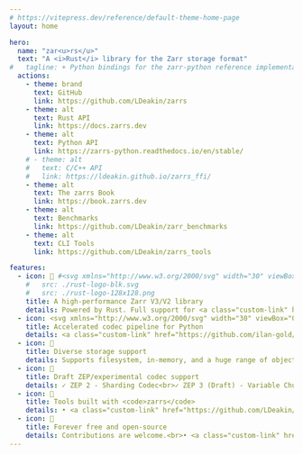 ```yaml
---
# https://vitepress.dev/reference/default-theme-home-page
layout: home

hero:
  name: "zar<u>rs</u>"
  text: "A <i>Rust</i> library for the Zarr storage format"
#   tagline: + Python bindings for the zarr-python reference implementation<br>+ C/C++ bindings <br>+ CLI tools for array manipulation
  actions:
    - theme: brand
      text: GitHub
      link: https://github.com/LDeakin/zarrs
    - theme: alt
      text: Rust API
      link: https://docs.zarrs.dev
    - theme: alt
      text: Python API
      link: https://zarrs-python.readthedocs.io/en/stable/
    # - theme: alt
    #   text: C/C++ API
    #   link: https://ldeakin.github.io/zarrs_ffi/
    - theme: alt
      text: The zarrs Book
      link: https://book.zarrs.dev
    - theme: alt
      text: Benchmarks
      link: https://github.com/LDeakin/zarr_benchmarks
    - theme: alt
      text: CLI Tools
      link: https://github.com/LDeakin/zarrs_tools

features:
  - icon: 🚀 #<svg xmlns="http://www.w3.org/2000/svg" width="30" viewBox="0 0 256 256.32"><image width="100%" height="100%" xlink:href="rust-logo-128x128.png"/></svg>
    #   src: ./rust-logo-blk.svg
    #   src: ./rust-logo-128x128.png
    title: A high-performance Zarr V3/V2 library
    details: Powered by Rust. Full support for <a class="custom-link" href="https://zarr-specs.readthedocs.io/en/latest/v3/core/v3.0.html">Zarr V3</a> and a compatible subset of <a class="custom-link" href="https://zarr-specs.readthedocs.io/en/latest/v2/v2.0.html">Zarr V2</a>. Up-to-date with the specifications and accepted <a class="custom-link" href="https://zarr.dev/zeps/">ZEPs</a>.
  - icon: <svg xmlns="http://www.w3.org/2000/svg" width="30" viewBox="0 0 256 256.32"><image x="10%" y="10%" height="100%" xlink:href="python-logo-only.svg"/></svg>
    title: Accelerated codec pipeline for Python
    details: <a class="custom-link" href="https://github.com/ilan-gold/zarrs-python">zarrs-python</a> includes a drop-in high-performance codec pipeline for the <a class="custom-link" href="https://github.com/zarr-developers/zarr-python">zarr-python</a> reference implementation.
  - icon: 💾
    title: Diverse storage support
    details: Supports filesystem, in-memory, and a huge range of object storage backends (e.g. HTTP, S3, GCP, etc.) via the <a class="custom-link" href="https://crates.io/crates/object_store">object_store</a> and <a class="custom-link" href="https://crates.io/crates/opendal">opendal</a> crates, and <a class="custom-link" href="https://icechunk.io">icechunk</a> transactional storage.
  - icon: 🧪
    title: Draft ZEP/experimental codec support
    details: ✓ ZEP 2 - Sharding Codec<br>✓ ZEP 3 (Draft) - Variable Chunking<br>✓ ZEP 7 (Draft) - Strings<br>✓ <code>bitround</code>, <code>zfp</code>, <code>pcodec</code>, <code>bz2</code>, <code>gdeflate</code> codecs
  - icon: 🔨
    title: Tools built with <code>zarrs</code>
    details: • <a class="custom-link" href="https://github.com/LDeakin/zarrs_tools/blob/main/docs/zarrs_reencode.md">zarrs_reencode</a> reencode, convert V2->V3, ...<br>• <a class="custom-link" href="https://github.com/LDeakin/zarrs_tools/blob/main/docs/zarrs_ome.md">zarrs_ome</a> create OME-Zarr multiscale images<br>• <a class="custom-link" href="https://github.com/LDeakin/zarrs_tools/blob/main/docs/zarrs_filter.md">zarrs_filter</a> manipulate arrays (crop, blur, ...)<br>... and more in <a class="custom-link" href="https://github.com/LDeakin/zarrs_tools">zarrs_tools</a>
  - icon: 🤝
    title: Forever free and open-source
    details: Contributions are welcome.<br>• <a class="custom-link" href="https://github.com/LDeakin/zarrs">zarrs</a> (github.com)<br>• <a class="custom-link" href="https://github.com/ilan-gold/zarrs-python">zarrs-python</a> (github.com)
---
```


<style>

a.custom-link {
    text-decoration: underline;
}

</style>
